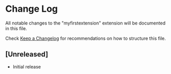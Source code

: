 # Change Log
All notable changes to the "myfirstextension" extension will be documented in this file.

Check [Keep a Changelog](http://keepachangelog.com/) for recommendations on how to structure this file.

## [Unreleased]
- Initial release